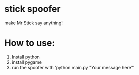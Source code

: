 # stick spoofer
make Mr Stick say anything!

# How to use:
1. Install python
2. install pygame
3. run the spoofer with 'python main.py "Your message here"'
